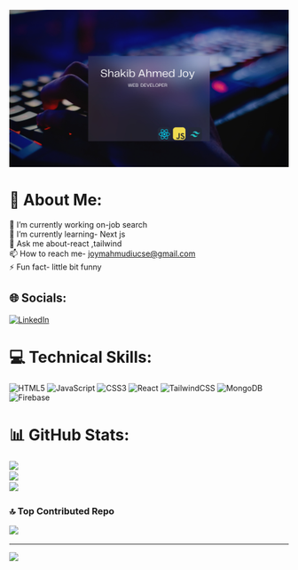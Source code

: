 
![logo](https://github.com/joy-mahmud/joy-mahmud/blob/main/githubBanner.png)
# 💫 About Me:
🔭 I’m currently working on-job search<br>🌱 I’m currently learning- Next js<br>💬 Ask me about-react ,tailwind<br>📫 How to reach me- joymahmudiucse@gmail.com<br>⚡ Fun fact- little bit funny
## 🌐 Socials:
[![LinkedIn](https://img.shields.io/badge/LinkedIn-%230077B5.svg?logo=linkedin&logoColor=white)](https://linkedin.com/in/https://www.linkedin.com/in/shakib-ahmed-joy-0a53a12a4/) 

# 💻 Technical Skills:
![HTML5](https://img.shields.io/badge/html5-%23E34F26.svg?style=for-the-badge&logo=html5&logoColor=white) ![JavaScript](https://img.shields.io/badge/javascript-%23323330.svg?style=for-the-badge&logo=javascript&logoColor=%23F7DF1E) ![CSS3](https://img.shields.io/badge/css3-%231572B6.svg?style=for-the-badge&logo=css3&logoColor=white) ![React](https://img.shields.io/badge/react-%2320232a.svg?style=for-the-badge&logo=react&logoColor=%2361DAFB) ![TailwindCSS](https://img.shields.io/badge/tailwindcss-%2338B2AC.svg?style=for-the-badge&logo=tailwind-css&logoColor=white) ![MongoDB](https://img.shields.io/badge/MongoDB-%234ea94b.svg?style=for-the-badge&logo=mongodb&logoColor=white) ![Firebase](https://img.shields.io/badge/Firebase-039BE5?style=for-the-badge&logo=Firebase&logoColor=white)
# 📊 GitHub Stats:
![](https://github-readme-stats.vercel.app/api?username=joy-mahmud&theme=dark&hide_border=false&include_all_commits=false&count_private=false)<br/>
![](https://github-readme-streak-stats.herokuapp.com/?user=joy-mahmud&theme=dark&hide_border=false)<br/>
![](https://github-readme-stats.vercel.app/api/top-langs/?username=joy-mahmud&theme=dark&hide_border=false&include_all_commits=false&count_private=false&layout=compact)

### 🔝 Top Contributed Repo
![](https://github-contributor-stats.vercel.app/api?username=joy-mahmud&limit=5&theme=dark&combine_all_yearly_contributions=true)

---
[![](https://visitcount.itsvg.in/api?id=joy-mahmud&icon=0&color=0)](https://visitcount.itsvg.in)






